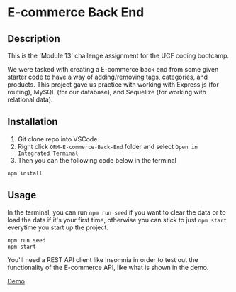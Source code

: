 # E-commerce Back End

## Description

This is the 'Module 13' challenge assignment for the UCF coding bootcamp.

We were tasked with creating a E-commerce back end from some given starter code to have a way of adding/removing tags, categories, and products. This project gave us practice with working with Express.js (for routing), MySQL (for our database), and Sequelize (for working with relational data).

## Installation

1. Git clone repo into VSCode
2. Right click `ORM-E-commerce-Back-End` folder and select `Open in Integrated Terminal`
3. Then you can the following code below in the terminal
```
npm install
```

## Usage

In the terminal, you can run `npm run seed` if you want to clear the data or to load the data if it's your first time, otherwise you can stick to just `npm start` everytime you start up the project.

```
npm run seed
npm start
```

You'll need a REST API client like Insomnia in order to test out the functionality of the E-commerce API, like what is shown in the demo.

[Demo](https://drive.google.com/file/d/1oNsi2HBpJ9j2fgtfHhX6_h1B1UtlNP4H/view)